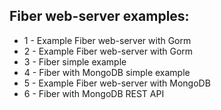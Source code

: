 ## Fiber web-server examples:

- 1 - Example Fiber web-server with Gorm
- 2 - Example Fiber web-server with Gorm
- 3 - Fiber simple example
- 4 - Fiber with MongoDB simple example
- 5 - Example Fiber web-server with MongoDB
- 6 - Fiber with MongoDB REST API
